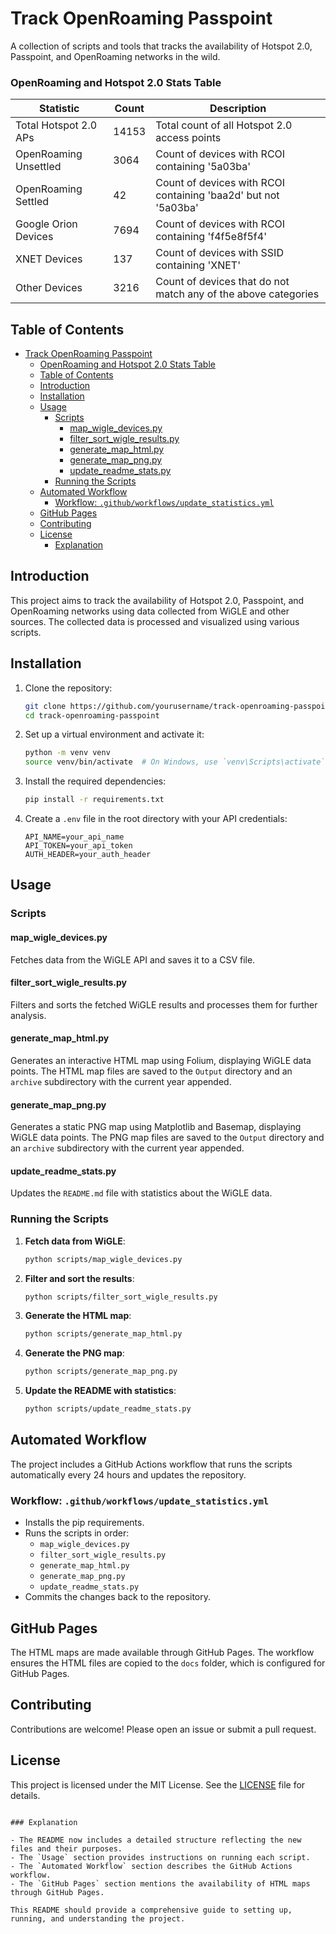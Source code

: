 # Track OpenRoaming Passpoint

A collection of scripts and tools that tracks the availability of Hotspot 2.0, Passpoint, and OpenRoaming networks in the wild.

### OpenRoaming and Hotspot 2.0 Stats Table

<!-- STATS START -->

| Statistic | Count | Description |
|-----------|-------|-------------|
| Total Hotspot 2.0 APs | 14153 | Total count of all Hotspot 2.0 access points |
| OpenRoaming Unsettled | 3064 | Count of devices with RCOI containing '5a03ba' |
| OpenRoaming Settled | 42 | Count of devices with RCOI containing 'baa2d' but not '5a03ba' |
| Google Orion Devices | 7694 | Count of devices with RCOI containing 'f4f5e8f5f4' |
| XNET Devices | 137 | Count of devices with SSID containing 'XNET' |
| Other Devices | 3216 | Count of devices that do not match any of the above categories |

<!-- STATS END -->

## Table of Contents

- [Track OpenRoaming Passpoint](#track-openroaming-passpoint)
    - [OpenRoaming and Hotspot 2.0 Stats Table](#openroaming-and-hotspot-20-stats-table)
  - [Table of Contents](#table-of-contents)
  - [Introduction](#introduction)
  - [Installation](#installation)
  - [Usage](#usage)
    - [Scripts](#scripts)
      - [map\_wigle\_devices.py](#map_wigle_devicespy)
      - [filter\_sort\_wigle\_results.py](#filter_sort_wigle_resultspy)
      - [generate\_map\_html.py](#generate_map_htmlpy)
      - [generate\_map\_png.py](#generate_map_pngpy)
      - [update\_readme\_stats.py](#update_readme_statspy)
    - [Running the Scripts](#running-the-scripts)
  - [Automated Workflow](#automated-workflow)
    - [Workflow: `.github/workflows/update_statistics.yml`](#workflow-githubworkflowsupdate_statisticsyml)
  - [GitHub Pages](#github-pages)
  - [Contributing](#contributing)
  - [License](#license)
    - [Explanation](#explanation)

## Introduction

This project aims to track the availability of Hotspot 2.0, Passpoint, and OpenRoaming networks using data collected from WiGLE and other sources. The collected data is processed and visualized using various scripts.

## Installation

1. Clone the repository:
   ```sh
   git clone https://github.com/yourusername/track-openroaming-passpoint.git
   cd track-openroaming-passpoint
   ```

2. Set up a virtual environment and activate it:
   ```sh
   python -m venv venv
   source venv/bin/activate  # On Windows, use `venv\Scripts\activate`
   ```

3. Install the required dependencies:
   ```sh
   pip install -r requirements.txt
   ```

4. Create a `.env` file in the root directory with your API credentials:
   ```env
   API_NAME=your_api_name
   API_TOKEN=your_api_token
   AUTH_HEADER=your_auth_header
   ```

## Usage

### Scripts

#### map_wigle_devices.py

Fetches data from the WiGLE API and saves it to a CSV file.

#### filter_sort_wigle_results.py

Filters and sorts the fetched WiGLE results and processes them for further analysis.

#### generate_map_html.py

Generates an interactive HTML map using Folium, displaying WiGLE data points. The HTML map files are saved to the `Output` directory and an `archive` subdirectory with the current year appended.

#### generate_map_png.py

Generates a static PNG map using Matplotlib and Basemap, displaying WiGLE data points. The PNG map files are saved to the `Output` directory and an `archive` subdirectory with the current year appended.

#### update_readme_stats.py

Updates the `README.md` file with statistics about the WiGLE data.

### Running the Scripts

1. **Fetch data from WiGLE**:
   ```sh
   python scripts/map_wigle_devices.py
   ```

2. **Filter and sort the results**:
   ```sh
   python scripts/filter_sort_wigle_results.py
   ```

3. **Generate the HTML map**:
   ```sh
   python scripts/generate_map_html.py
   ```

4. **Generate the PNG map**:
   ```sh
   python scripts/generate_map_png.py
   ```

5. **Update the README with statistics**:
   ```sh
   python scripts/update_readme_stats.py
   ```

## Automated Workflow

The project includes a GitHub Actions workflow that runs the scripts automatically every 24 hours and updates the repository.

### Workflow: `.github/workflows/update_statistics.yml`

- Installs the pip requirements.
- Runs the scripts in order:
  - `map_wigle_devices.py`
  - `filter_sort_wigle_results.py`
  - `generate_map_html.py`
  - `generate_map_png.py`
  - `update_readme_stats.py`
- Commits the changes back to the repository.

## GitHub Pages

The HTML maps are made available through GitHub Pages. The workflow ensures the HTML files are copied to the `docs` folder, which is configured for GitHub Pages.

## Contributing

Contributions are welcome! Please open an issue or submit a pull request.

## License

This project is licensed under the MIT License. See the [LICENSE](LICENSE) file for details.
```

### Explanation

- The README now includes a detailed structure reflecting the new files and their purposes.
- The `Usage` section provides instructions on running each script.
- The `Automated Workflow` section describes the GitHub Actions workflow.
- The `GitHub Pages` section mentions the availability of HTML maps through GitHub Pages.

This README should provide a comprehensive guide to setting up, running, and understanding the project.